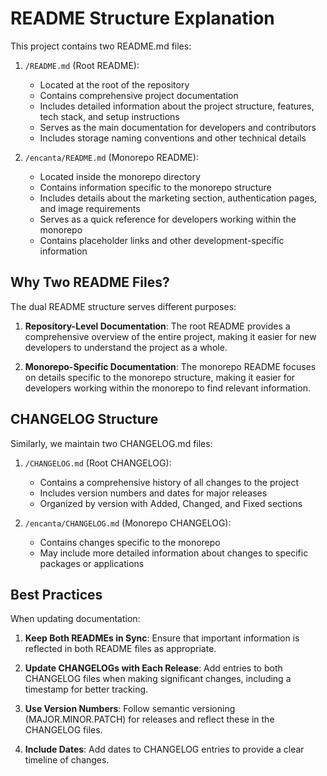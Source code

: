 # README Structure Explanation

This project contains two README.md files:

1. `/README.md` (Root README): 
   - Located at the root of the repository
   - Contains comprehensive project documentation
   - Includes detailed information about the project structure, features, tech stack, and setup instructions
   - Serves as the main documentation for developers and contributors
   - Includes storage naming conventions and other technical details

2. `/encanta/README.md` (Monorepo README):
   - Located inside the monorepo directory
   - Contains information specific to the monorepo structure
   - Includes details about the marketing section, authentication pages, and image requirements
   - Serves as a quick reference for developers working within the monorepo
   - Contains placeholder links and other development-specific information

## Why Two README Files?

The dual README structure serves different purposes:

1. **Repository-Level Documentation**: The root README provides a comprehensive overview of the entire project, making it easier for new developers to understand the project as a whole.

2. **Monorepo-Specific Documentation**: The monorepo README focuses on details specific to the monorepo structure, making it easier for developers working within the monorepo to find relevant information.

## CHANGELOG Structure

Similarly, we maintain two CHANGELOG.md files:

1. `/CHANGELOG.md` (Root CHANGELOG):
   - Contains a comprehensive history of all changes to the project
   - Includes version numbers and dates for major releases
   - Organized by version with Added, Changed, and Fixed sections

2. `/encanta/CHANGELOG.md` (Monorepo CHANGELOG):
   - Contains changes specific to the monorepo
   - May include more detailed information about changes to specific packages or applications

## Best Practices

When updating documentation:

1. **Keep Both READMEs in Sync**: Ensure that important information is reflected in both README files as appropriate.

2. **Update CHANGELOGs with Each Release**: Add entries to both CHANGELOG files when making significant changes, including a timestamp for better tracking.

3. **Use Version Numbers**: Follow semantic versioning (MAJOR.MINOR.PATCH) for releases and reflect these in the CHANGELOG files.

4. **Include Dates**: Add dates to CHANGELOG entries to provide a clear timeline of changes. 